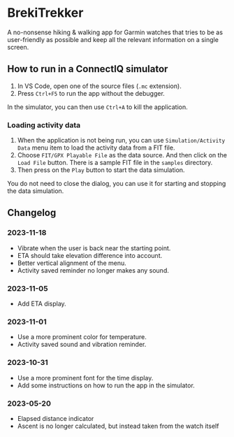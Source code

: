 # BrekiTrekker

A no-nonsense hiking & walking app for Garmin watches that tries to be as
user-friendly as possible and keep all the relevant information on a single
screen.

## How to run in a ConnectIQ simulator

1. In VS Code, open one of the source files (`.mc` extension).
2. Press `Ctrl+F5` to run the app without the debugger.

In the simulator, you can then use `Ctrl+A` to kill the application.

### Loading activity data

1. When the application is not being run, you can use `Simulation/Activity Data`
   menu item to load the activity data from a FIT file.
2. Choose `FIT/GPX Playable File` as the data source. And then click on the
   `Load File` button. There is a sample FIT file in the `samples` directory.
3. Then press on the `Play` button to start the data simulation.

You do not need to close the dialog, you can use it for starting and stopping
the data simulation.

## Changelog

### 2023-11-18

- Vibrate when the user is back near the starting point.
- ETA should take elevation difference into account.
- Better vertical alignment of the menu.
- Activity saved reminder no longer makes any sound.

### 2023-11-05

- Add ETA display.

### 2023-11-01

- Use a more prominent color for temperature.
- Activity saved sound and vibration reminder.

### 2023-10-31

- Use a more prominent font for the time display.
- Add some instructions on how to run the app in the simulator.

### 2023-05-20

- Elapsed distance indicator
- Ascent is no longer calculated, but instead taken from the watch itself
